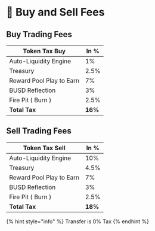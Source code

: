# 🧷 Buy and Sell Fees

## Buy Trading Fees

| Token Tax Buy            | In %    |
| ------------------------ | ------- |
| Auto-Liquidity Engine    | 1%      |
| Treasury                 | 2.5%    |
| Reward Pool Play to Earn | 7%      |
| BUSD Reflection          | 3%      |
| Fire Pit ( Burn )        | 2.5%    |
| **Total Tax**            | **16%** |

## Sell Trading Fees

| Token Tax Sell           | In %    |
| ------------------------ | ------- |
| Auto-Liquidity Engine    | 10%     |
| Treasury                 | 4.5%    |
| Reward Pool Play to Earn | 7%      |
| BUSD Reflection          | 3%      |
| Fire Pit ( Burn )        | 2.5%    |
| **Total Tax**            | **18%** |

{% hint style="info" %}
Transfer is 0% Tax
{% endhint %}
